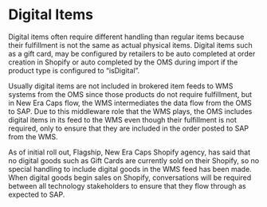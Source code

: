 # Digital Items

Digital items often require different handling than regular items because their fulfillment is not the same as actual physical items. Digital items such as a gift card, may be configured by retailers to be auto completed at order creation in Shopify or auto completed by the OMS during import if the product type is configured to “isDigital”.

Usually digital items are not included in brokered item feeds to WMS systems from the OMS since those products do not require fulfillment, but in New Era Caps flow, the WMS intermediates the data flow from the OMS to SAP. Due to this middleware role that the WMS plays, the OMS includes digital items in its feed to the WMS even though their fulfillment is not required, only to ensure that they are included in the order posted to SAP from the WMS.

As of initial roll out, Flagship, New Era Caps Shopify agency, has said that no digital goods such as Gift Cards are currently sold on their Shopify, so no special handling to include digital goods in the WMS feed has been made. When digital goods begin sales on Shopify, conversations will be required between all technology stakeholders to ensure that they flow through as expected to SAP.